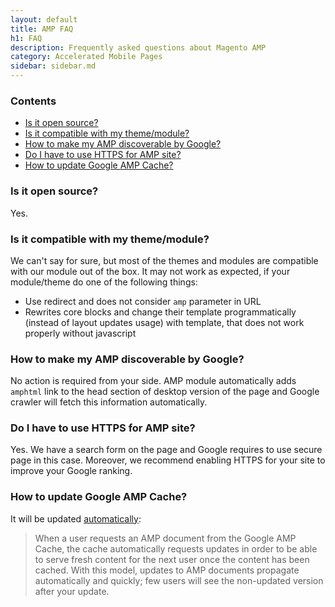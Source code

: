 ```yaml
---
layout: default
title: AMP FAQ
h1: FAQ
description: Frequently asked questions about Magento AMP
category: Accelerated Mobile Pages
sidebar: sidebar.md
---
```


### Contents

<!-- MarkdownTOC -->

- [Is it open source?](#is-it-open-source)
- [Is it compatible with my theme/module?](#is-it-compatible-with-my-thememodule)
- [How to make my AMP discoverable by Google?](#how-to-make-my-amp-discoverable-by-google)
- [Do I have to use HTTPS for AMP site?](#do-i-have-to-use-https-for-amp-site)
- [How to update Google AMP Cache?](#how-to-update-google-amp-cache)

<!-- /MarkdownTOC -->

### Is it open source?

Yes.

### Is it compatible with my theme/module?

We can't say for sure, but most of the themes and modules are compatible with our
module out of the box. It may not work as expected, if your module/theme do one
of the following things:

 -  Use redirect and does not consider `amp` parameter in URL
 -  Rewrites core blocks and change their template programmatically (instead of
    layout updates usage) with template, that does not work properly without
    javascript

### How to make my AMP discoverable by Google?

No action is required from your side. AMP module automatically adds `amphtml`
link to the head section of desktop version of the page and Google crawler will
fetch this information automatically.

### Do I have to use HTTPS for AMP site?

Yes. We have a search form on the page and Google requires to use secure page
in this case. Moreover, we recommend enabling HTTPS for your site to
improve your Google ranking.

### How to update Google AMP Cache?

It will be updated [automatically](https://developers.google.com/amp/cache/overview#google-amp-cache-updates):

> When a user requests an AMP document from the Google AMP Cache, the cache
> automatically requests updates in order to be able to serve fresh content
> for the next user once the content has been cached. With this model, updates
> to AMP documents propagate automatically and quickly; few users will see the
> non-updated version after your update.
